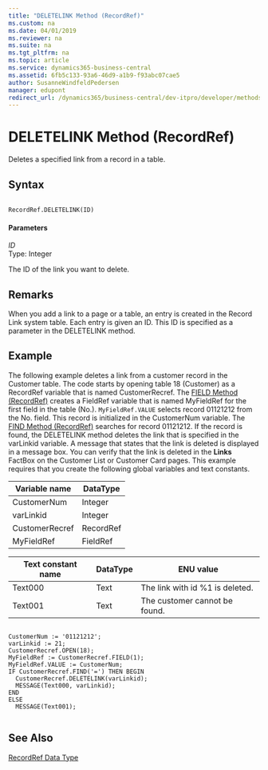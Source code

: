 ```yaml
---
title: "DELETELINK Method (RecordRef)"
ms.custom: na
ms.date: 04/01/2019
ms.reviewer: na
ms.suite: na
ms.tgt_pltfrm: na
ms.topic: article
ms.service: dynamics365-business-central
ms.assetid: 6fb5c133-93a6-46d9-a1b9-f93abc07cae5
author: SusanneWindfeldPedersen
manager: edupont
redirect_url: /dynamics365/business-central/dev-itpro/developer/methods-auto/library
---
```


 

# DELETELINK Method (RecordRef)
Deletes a specified link from a record in a table.  
  
## Syntax  
  
```  
  
RecordRef.DELETELINK(ID)  
```  
  
#### Parameters  
 *ID*  
 Type: Integer  
  
 The ID of the link you want to delete.  
  
## Remarks  
 When you add a link to a page or a table, an entry is created in the Record Link system table. Each entry is given an ID. This ID is specified as a parameter in the DELETELINK method.  
  
## Example  
 The following example deletes a link from a customer record in the Customer table. The code starts by opening table 18 \(Customer\) as a RecordRef variable that is named CustomerRecref. The [FIELD Method \(RecordRef\)](devenv-FIELD-Method-RecordRef.md) creates a FieldRef variable that is named MyFieldRef for the first field in the table \(No.\). `MyFieldRef.VALUE` selects record 01121212 from the No. field. This record is initialized in the CustomerNum variable. The [FIND Method \(RecordRef\)](devenv-FIND-Method-RecordRef.md) searches for record 01121212. If the record is found, the DELETELINK method deletes the link that is specified in the varLinkid variable. A message that states that the link is deleted is displayed in a message box. You can verify that the link is deleted in the **Links** FactBox on the Customer List or Customer Card pages. This example requires that you create the following global variables and text constants.  
  
|Variable name|DataType|  
|-------------------|--------------|  
|CustomerNum|Integer|  
|varLinkid|Integer|  
|CustomerRecref|RecordRef|  
|MyFieldRef|FieldRef|  
  
|Text constant name|DataType|ENU value|  
|------------------------|--------------|---------------|  
|Text000|Text|The link with id %1 is deleted.|  
|Text001|Text|The customer cannot be found.|  
  
```  
  
CustomerNum := '01121212';  
varLinkid := 21;  
CustomerRecref.OPEN(18);  
MyFieldRef := CustomerRecref.FIELD(1);  
MyFieldRef.VALUE := CustomerNum;  
IF CustomerRecref.FIND('=') THEN BEGIN  
  CustomerRecref.DELETELINK(varLinkid);  
  MESSAGE(Text000, varLinkid);  
END  
ELSE  
  MESSAGE(Text001);  
  
```  
  
## See Also  
 [RecordRef Data Type](../datatypes/devenv-RecordRef-Data-Type.md)